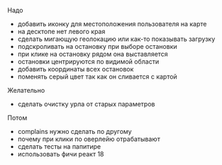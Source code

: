 Надо
- добавить иконку для местоположения пользователя на карте
- на десктопе нет левого края
- сделать мигающую геолокацию или как-то показывать загрузку 
- подскроливать на остановку при выборе остановки
- при клике на остановку рядом она выставляется
- остановки центрируются по видимой области 
- добавить координаты всех остановок
- поменять серый цвет так как он сливается с картой

Желательно
- сделать очистку урла от старых параметров

Потом
- complains нужно сделать по другому
- почему при клики по оверлейю отрабатывают
- сделать тесты на папитире
- использовать фичи реакт 18
